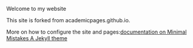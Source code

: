 Welcome to my website

This site is forked from academicpages.github.io.

More on how to configure the site and pages:[documentation on Minimal Mistakes A Jekyll theme](https://mmistakes.github.io/minimal-mistakes/)
